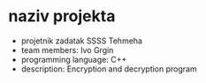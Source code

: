 # naziv projekta
- projetnik zadatak SSSS Tehmeha
- team members: Ivo Grgin
- programming language: C++
- description: Encryption and decryption program
